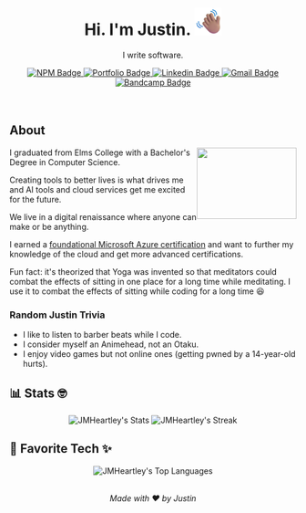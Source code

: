 
<h1 align="center">
    Hi. I'm Justin.
    <img src="img/waving hand.png" style="height: 3rem;">
</h1>
<p align="center">
    I write software.
</p>
<p align="center" >
    <a href="https://www.npmjs.com/~jmheartley" target="_blank">
        <img src="https://img.shields.io/badge/-Packages-%23CB3737?style=flat&logo=npm" alt="NPM Badge">
    </a>
    <a href="https://justinsportfol.io/" target="_blank">
        <img src="https://img.shields.io/badge/-%20Portfolio%20Site-1A8893?style=flat&logo=codereview" alt="Portfolio Badge">
    </a>
    <a href="https://www.linkedin.com/in/jmheartley/" target="_blank">
        <img src="https://img.shields.io/badge/-%20Let's%20Connect-0072b1?style=flat&logo=linkedin" alt="Linkedin Badge">
    </a>
    <a href="mailto:heartleyjm@gmail.com?subject=Portfolio%20Inquiry&body=Hi%20Justin%2C%0A%0AI%20saw%20your%20GitHub%20bio%20and%20wanted%20to%20reach%20out%20because..." target="_blank">
        <img src="https://img.shields.io/badge/-Say%20Hello-FFD7D4?style=flat&logo=gmail" alt="Gmail Badge">
    </a>
    <a href="https://bandcamp.com/malikheartley" target="_blank">
        <img src="https://img.shields.io/badge/-Coding%20Music-DDE8FF?style=flat&logo=bandcamp" alt="Bandcamp Badge">
    </a>
    <br><br><br>
</p>

## About

<img align="right" height="125" width="175" alt="" src="https://media1.giphy.com/media/ggK04fdPVARRtH8w7G/giphy.gif?cid=ecf05e47su98x2xoo991779raob7oh98uv1xp9fc3u67xo2f&rid=giphy.gif">

I graduated from Elms College with a Bachelor's Degree in Computer Science.

Creating tools to better lives is what drives me and AI tools and cloud services get me excited for the future.

We live in a digital renaissance where anyone can make or be anything.

I earned a [foundational Microsoft Azure certification](https://www.credly.com/badges/73748eb7-ad89-4ede-a00c-3a971f3ed986/public_url)
and want to further my knowledge of the cloud and get more advanced certifications.

Fun fact: it's theorized that Yoga was invented so that meditators could combat the effects of sitting in one place for a long time while meditating. I use it to combat the effects of sitting while coding for a long time 😆

### Random Justin Trivia
- I like to listen to barber beats while I code.
- I consider myself an Animehead, not an Otaku.
- I enjoy video games but not online ones (getting pwned by a 14-year-old hurts).


## 📊 Stats 🤓
<p align="center">
    <img src="https://github-readme-stats.vercel.app/api?username=jmheartley&theme=vue-dark&show_icons=true&hide_border=true&count_private=true" alt="JMHeartley's Stats" />
    <img src="https://github-readme-streak-stats.herokuapp.com/?user=jmheartley&theme=vue-dark&hide_border=true" alt="JMHeartley's Streak" />
</p>

## 💌 Favorite Tech ✨

<p align="center">
    <img src="https://github-readme-stats.vercel.app/api/top-langs/?username=jmheartley&theme=vue-dark&show_icons=true&hide_border=true&layout=compact" alt="JMHeartley's Top Languages" />
</p>

<div align="center">
    <br>
    <i>Made with ❤️ by Justin</i>
</div>
